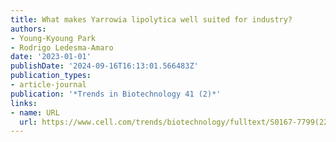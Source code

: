 ```yaml
---
title: What makes Yarrowia lipolytica well suited for industry?
authors:
- Young-Kyoung Park
- Rodrigo Ledesma-Amaro
date: '2023-01-01'
publishDate: '2024-09-16T16:13:01.566483Z'
publication_types:
- article-journal
publication: '*Trends in Biotechnology 41 (2)*'
links:
- name: URL
  url: https://www.cell.com/trends/biotechnology/fulltext/S0167-7799(22)00175-5
---
```

